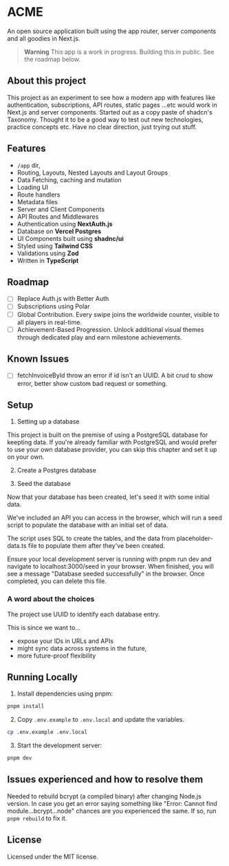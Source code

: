 # ACME

An open source application built using the app router, server components and all goodies in Next.js.

> **Warning**
> This app is a work in progress. Building this in public.
> See the roadmap below.

## About this project

This project as an experiment to see how a modern app with features like authentication, subscriptions, API routes, static pages ...etc would work in Next.js and server components. Started out as a copy paste of shadcn's Taxonomy.
Thought it to be a good way to test out new technologies, practice concepts etc. Have no clear direction, just trying out stuff.

## Features

- `/app` dir,
- Routing, Layouts, Nested Layouts and Layout Groups
- Data Fetching, caching and mutation
- Loading UI
- Route handlers
- Metadata files
- Server and Client Components
- API Routes and Middlewares
- Authentication using **NextAuth.js**
- Database on **Vercel Postgres**
- UI Components built using **shadnc/ui**
- Styled using **Tailwind CSS**
- Validations using **Zod**
- Written in **TypeScript**

## Roadmap

- [ ] Replace Auth.js with Better Auth
- [ ] Subscriptions using Polar
- [ ] Global Contribution. Every swipe joins the worldwide counter, visible to all players in real-time.
- [ ] Achievement-Based Progression. Unlock additional visual themes through dedicated play and earn milestone achievements.

## Known Issues

- [ ] fetchInvoiceById throw an error if id isn't an UUID. A bit crud to show error, better show custom bad request or something.

## Setup

1. Setting up a database

This project is built on the premise of using a PostgreSQL database for keepting data. If you're already familiar with PostgreSQL and would prefer to use your own database provider, you can skip this chapter and set it up on your own.

2. Create a Postgres database

3. Seed the database

Now that your database has been created, let's seed it with some initial data.

We've included an API you can access in the browser, which will run a seed script to populate the database with an initial set of data.

The script uses SQL to create the tables, and the data from placeholder-data.ts file to populate them after they've been created.

Ensure your local development server is running with pnpm run dev and navigate to localhost:3000/seed in your browser. When finished, you will see a message "Database seeded successfully" in the browser. Once completed, you can delete this file.

### A word about the choices

The project use UUID to identify each database entry.

This is since we want to...

- expose your IDs in URLs and APIs
- might sync data across systems in the future,
- more future-proof flexibility

## Running Locally

1. Install dependencies using pnpm:

```sh
pnpm install
```

2. Copy `.env.example` to `.env.local` and update the variables.

```sh
cp .env.example .env.local
```

3. Start the development server:

```sh
pnpm dev
```

## Issues experienced and how to resolve them

Needed to rebuild bcrypt (a compiled binary) after changing Node.js version. In case you get an error saying something like "Error: Cannot find module...bcrypt...node" chances are you experienced the same.
If so, run `pnpm rebuild` to fix it.

## License

Licensed under the MIT license.
